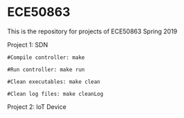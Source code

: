 # ECE50863


This is the repository for projects of ECE50863 Spring 2019

Project 1: SDN

	#Compile controller: make
	
	#Run controller: make run 
	
	#Clean executables: make clean 
	
	#Clean log files: make cleanLog 
	
Project 2: IoT Device
